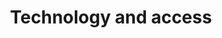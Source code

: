 ---
layout: content
data: temp
title: Technology and access
isHome: true
link: https://figure.nz/search/?query=Technology%20disabled&ref=dfnz
---